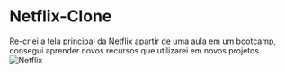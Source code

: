 # Netflix-Clone
Re-criei a tela principal da Netflix apartir de uma aula em um bootcamp, consegui aprender novos recursos que utilizarei em novos projetos.
![Netflix](https://user-images.githubusercontent.com/59569208/111883597-67efc580-89cd-11eb-8990-fbd399ca5f67.jpg)

